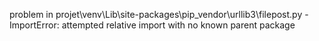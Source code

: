 problem in projet\venv\Lib\site-packages\pip\_vendor\urllib3\filepost.py - ImportError: attempted relative import with no known parent package
